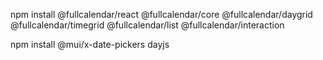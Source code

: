 npm install @fullcalendar/react @fullcalendar/core @fullcalendar/daygrid @fullcalendar/timegrid @fullcalendar/list @fullcalendar/interaction

npm install @mui/x-date-pickers dayjs
